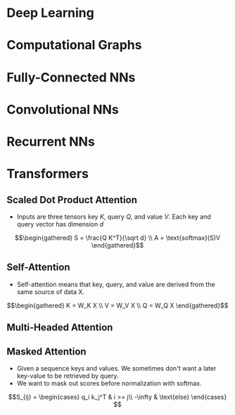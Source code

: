 Deep Learning
=============
# Computational Graphs
# Fully-Connected NNs
# Convolutional NNs

# Recurrent NNs
# Transformers
## Scaled Dot Product Attention
* Inputs are three tensors key $K$, query $Q$, and value $V$. Each key and query vector has dimension $d$
```math
\begin{gathered}
S = \frac{Q K^T}{\sqrt d} \\
A = \text{softmax}(S)V
\end{gathered}
```
## Self-Attention
* Self-attention means that key, query, and value are derived from the same source of data X. 
```math
\begin{gathered}
K = W_K X \\
V = W_V X \\
Q = W_Q X
\end{gathered}
```

## Multi-Headed Attention 
## Masked Attention
* Given a sequence keys and values. We sometimes don't want a later key-value to be retrieved by query.
* We want to mask out scores before normalization with softmax. 
```math
S_{ij} = \begin{cases}
q_i k_j^T & i >= j\\
-\infty & \text{else} 
\end{cases} 
```  

